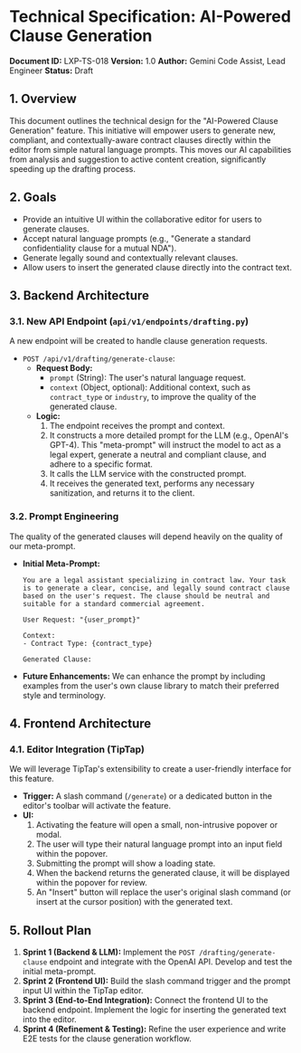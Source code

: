 # Technical Specification: AI-Powered Clause Generation

**Document ID:** LXP-TS-018
**Version:** 1.0
**Author:** Gemini Code Assist, Lead Engineer
**Status:** Draft

## 1. Overview

This document outlines the technical design for the "AI-Powered Clause Generation" feature. This initiative will empower users to generate new, compliant, and contextually-aware contract clauses directly within the editor from simple natural language prompts. This moves our AI capabilities from analysis and suggestion to active content creation, significantly speeding up the drafting process.

## 2. Goals

*   Provide an intuitive UI within the collaborative editor for users to generate clauses.
*   Accept natural language prompts (e.g., "Generate a standard confidentiality clause for a mutual NDA").
*   Generate legally sound and contextually relevant clauses.
*   Allow users to insert the generated clause directly into the contract text.

## 3. Backend Architecture

### 3.1. New API Endpoint (`api/v1/endpoints/drafting.py`)

A new endpoint will be created to handle clause generation requests.

*   `POST /api/v1/drafting/generate-clause`:
    *   **Request Body:**
        *   `prompt` (String): The user's natural language request.
        *   `context` (Object, optional): Additional context, such as `contract_type` or `industry`, to improve the quality of the generated clause.
    *   **Logic:**
        1.  The endpoint receives the prompt and context.
        2.  It constructs a more detailed prompt for the LLM (e.g., OpenAI's GPT-4). This "meta-prompt" will instruct the model to act as a legal expert, generate a neutral and compliant clause, and adhere to a specific format.
        3.  It calls the LLM service with the constructed prompt.
        4.  It receives the generated text, performs any necessary sanitization, and returns it to the client.

### 3.2. Prompt Engineering

The quality of the generated clauses will depend heavily on the quality of our meta-prompt.

*   **Initial Meta-Prompt:**
    ```
    You are a legal assistant specializing in contract law. Your task is to generate a clear, concise, and legally sound contract clause based on the user's request. The clause should be neutral and suitable for a standard commercial agreement.

    User Request: "{user_prompt}"

    Context:
    - Contract Type: {contract_type}

    Generated Clause:
    ```
*   **Future Enhancements:** We can enhance the prompt by including examples from the user's own clause library to match their preferred style and terminology.

## 4. Frontend Architecture

### 4.1. Editor Integration (TipTap)

We will leverage TipTap's extensibility to create a user-friendly interface for this feature.

*   **Trigger:** A slash command (`/generate`) or a dedicated button in the editor's toolbar will activate the feature.
*   **UI:**
    1.  Activating the feature will open a small, non-intrusive popover or modal.
    2.  The user will type their natural language prompt into an input field within the popover.
    3.  Submitting the prompt will show a loading state.
    4.  When the backend returns the generated clause, it will be displayed within the popover for review.
    5.  An "Insert" button will replace the user's original slash command (or insert at the cursor position) with the generated text.

## 5. Rollout Plan

1.  **Sprint 1 (Backend & LLM):** Implement the `POST /drafting/generate-clause` endpoint and integrate with the OpenAI API. Develop and test the initial meta-prompt.
2.  **Sprint 2 (Frontend UI):** Build the slash command trigger and the prompt input UI within the TipTap editor.
3.  **Sprint 3 (End-to-End Integration):** Connect the frontend UI to the backend endpoint. Implement the logic for inserting the generated text into the editor.
4.  **Sprint 4 (Refinement & Testing):** Refine the user experience and write E2E tests for the clause generation workflow.